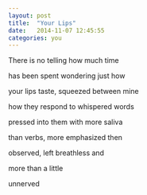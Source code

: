 ```yaml
---
layout: post
title:  "Your Lips"
date:   2014-11-07 12:45:55
categories: you
---
```


There is no telling how much time

has been spent wondering just how

your lips taste, squeezed between mine

how they respond to whispered words

pressed into them with more saliva

than verbs, more emphasized then

observed, left breathless and

more than a little

unnerved
